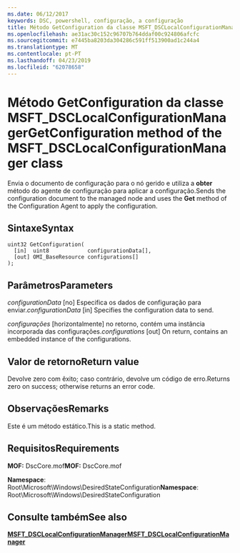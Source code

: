 ```yaml
---
ms.date: 06/12/2017
keywords: DSC, powershell, configuração, a configuração
title: Método GetConfiguration da classe MSFT_DSCLocalConfigurationManager
ms.openlocfilehash: ae31ac30c152c96707b764ddaf00c924806afcfc
ms.sourcegitcommit: e7445ba8203da304286c591ff513900ad1c244a4
ms.translationtype: MT
ms.contentlocale: pt-PT
ms.lasthandoff: 04/23/2019
ms.locfileid: "62078658"
---
```

# <a name="getconfiguration-method-of-the-msftdsclocalconfigurationmanager-class"></a><span data-ttu-id="623ab-103">Método GetConfiguration da classe MSFT_DSCLocalConfigurationManager</span><span class="sxs-lookup"><span data-stu-id="623ab-103">GetConfiguration method of the MSFT_DSCLocalConfigurationManager class</span></span>

<span data-ttu-id="623ab-104">Envia o documento de configuração para o nó gerido e utiliza a **obter** método do agente de configuração para aplicar a configuração.</span><span class="sxs-lookup"><span data-stu-id="623ab-104">Sends the configuration document to the managed node and uses the **Get** method of the Configuration Agent to apply the configuration.</span></span>

## <a name="syntax"></a><span data-ttu-id="623ab-105">Sintaxe</span><span class="sxs-lookup"><span data-stu-id="623ab-105">Syntax</span></span>

```mof
uint32 GetConfiguration(
  [in]  uint8            configurationData[],
  [out] OMI_BaseResource configurations[]
);
```

## <a name="parameters"></a><span data-ttu-id="623ab-106">Parâmetros</span><span class="sxs-lookup"><span data-stu-id="623ab-106">Parameters</span></span>

<span data-ttu-id="623ab-107">*configurationData* \[no\] Especifica os dados de configuração para enviar.</span><span class="sxs-lookup"><span data-stu-id="623ab-107">*configurationData* \[in\] Specifies the configuration data to send.</span></span>

<span data-ttu-id="623ab-108">*configurações* \[horizontalmente\] no retorno, contém uma instância incorporada das configurações.</span><span class="sxs-lookup"><span data-stu-id="623ab-108">*configurations* \[out\] On return, contains an embedded instance of the configurations.</span></span>

## <a name="return-value"></a><span data-ttu-id="623ab-109">Valor de retorno</span><span class="sxs-lookup"><span data-stu-id="623ab-109">Return value</span></span>

<span data-ttu-id="623ab-110">Devolve zero com êxito; caso contrário, devolve um código de erro.</span><span class="sxs-lookup"><span data-stu-id="623ab-110">Returns zero on success; otherwise returns an error code.</span></span>

## <a name="remarks"></a><span data-ttu-id="623ab-111">Observações</span><span class="sxs-lookup"><span data-stu-id="623ab-111">Remarks</span></span>

<span data-ttu-id="623ab-112">Este é um método estático.</span><span class="sxs-lookup"><span data-stu-id="623ab-112">This is a static method.</span></span>

## <a name="requirements"></a><span data-ttu-id="623ab-113">Requisitos</span><span class="sxs-lookup"><span data-stu-id="623ab-113">Requirements</span></span>

<span data-ttu-id="623ab-114">**MOF:** DscCore.mof</span><span class="sxs-lookup"><span data-stu-id="623ab-114">**MOF:** DscCore.mof</span></span>

<span data-ttu-id="623ab-115">**Namespace**: Root\Microsoft\Windows\DesiredStateConfiguration</span><span class="sxs-lookup"><span data-stu-id="623ab-115">**Namespace**: Root\Microsoft\Windows\DesiredStateConfiguration</span></span>

## <a name="see-also"></a><span data-ttu-id="623ab-116">Consulte também</span><span class="sxs-lookup"><span data-stu-id="623ab-116">See also</span></span>

[<span data-ttu-id="623ab-117">**MSFT_DSCLocalConfigurationManager**</span><span class="sxs-lookup"><span data-stu-id="623ab-117">**MSFT_DSCLocalConfigurationManager**</span></span>](msft-dsclocalconfigurationmanager.md)